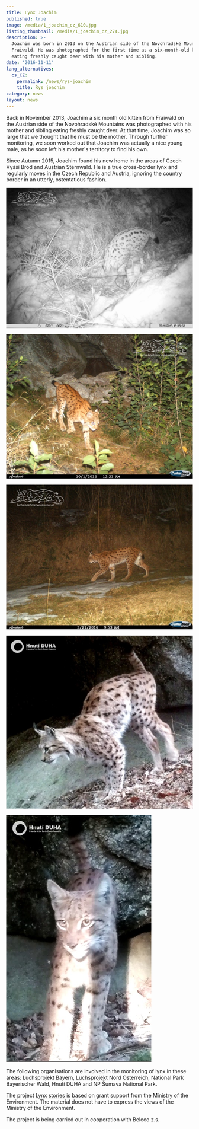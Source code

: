 ```yaml
---
title: Lynx Joachim
published: true
image: /media/1_joachim_cz_610.jpg
listing_thumbnail: /media/1_joachim_cz_274.jpg
description: >-
  Joachim was born in 2013 on the Austrian side of the Novohradské Mountains, in
  Fraiwald. He was photographed for the first time as a six-month-old kitten,
  eating freshly caught deer with his mother and sibling.
date: '2016-11-11'
lang_alternatives:
  cs_CZ:
    permalink: /news/rys-joachim
    title: Rys joachim
category: news
layout: news
---
```

Back in November 2013, Joachim a six month old kitten from Fraiwald on the Austrian side of the Novohradské Mountains was photographed with his mother and sibling eating freshly caught deer. At that time, Joachim was so large that we thought that he must be the mother. Through further monitoring, we soon worked out that Joachim was actually a nice young male, as he soon left his mother's territory to find his own. 

Since Autumn 2015, Joachim found his new home in the areas of Czech Vyšší Brod and Austrian Sternwald. He is a true cross-border lynx and regularly moves in the Czech Republic and Austria, ignoring the country border in an utterly, ostentatious fashion.

![Joachim jako mládě](/media/2_joachim__at_610.jpg)

![Rys Joachim](/media/3_joachim-at_610.jpg)

![Rys Joachim](/media/4_joachim-at2_610.jpg)

![Rys Joachim](/media/6_joachim3.jpg)

![Rys Joachim](/media/5_joachim1.jpg)

The following organisations are involved in the monitoring of lynx in these areas: Luchsprojekt Bayern, Luchsprojekt Nord Osterreich, National Park Bayerischer Wald, Hnutí DUHA and NP Šumava National Park.

The project [Lynx stories](https://en.alkawildlife.eu/projects/lynx-stories) is based on grant support from the Ministry of the Environment. The material does not have to express the views of the Ministry of the Environment.

The project is being carried out in cooperation with Beleco z.s.
